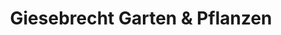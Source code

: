 ---
title: "Giesebrecht Garten & Pflanzen"
url: /luenen/giesebrecht-garten-und-pflanzen/
shop: Garten-Center
---